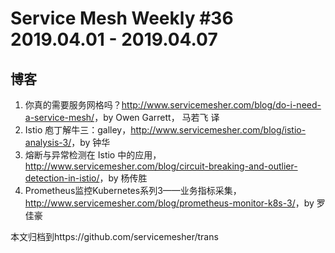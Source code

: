 # Service Mesh Weekly #36 2019.04.01 - 2019.04.07

## 博客

1. 你真的需要服务网格吗？<http://www.servicemesher.com/blog/do-i-need-a-service-mesh/>，by Owen Garrett， 马若飞 译
2. Istio 庖丁解牛三：galley，<http://www.servicemesher.com/blog/istio-analysis-3/>，by 钟华
3. 熔断与异常检测在 Istio 中的应用，<http://www.servicemesher.com/blog/circuit-breaking-and-outlier-detection-in-istio/>，by 杨传胜
4. Prometheus监控Kubernetes系列3——业务指标采集，<http://www.servicemesher.com/blog/prometheus-monitor-k8s-3/>，by 罗佳豪

本文归档到https://github.com/servicemesher/trans

